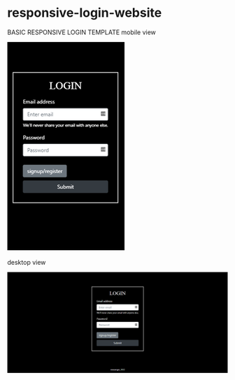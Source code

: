 # responsive-login-website
BASIC RESPONSIVE LOGIN TEMPLATE 
mobile view

![alt](1.png)

desktop view

![alt](2.png)
